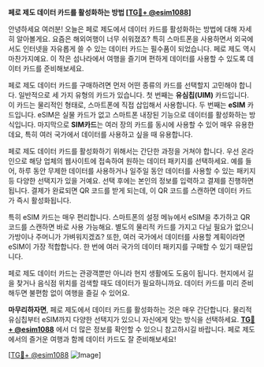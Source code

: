 **페로 제도 데이터 카드를 활성화하는 방법 [[TG💪+ @esim1088](https://t.me/s/esim1088)]**

안녕하세요 여러분! 오늘은 페로 제도에서 데이터 카드를 활성화하는 방법에 대해 자세히 알아볼게요. 요즘은 해외여행이 너무 쉬워졌죠? 특히 스마트폰을 사용하면서 외국에서도 인터넷을 자유롭게 쓸 수 있는 데이터 카드는 필수품이 되었습니다. 페로 제도 역시 마찬가지예요. 이 작은 섬나라에서 여행을 즐기며 편하게 데이터를 사용할 수 있도록 데이터 카드를 준비해보세요.

페로 제도 데이터 카드를 구매하려면 먼저 어떤 종류의 카드를 선택할지 고민해야 합니다. 일반적으로 세 가지 유형의 카드가 있습니다. 첫 번째는 **유심칩(UIM)** 카드입니다. 이 카드는 물리적인 형태로, 스마트폰에 직접 삽입해서 사용합니다. 두 번째는 **eSIM** 카드입니다. eSIM은 실물 카드가 없고 스마트폰 내장된 기능으로 데이터를 활성화하는 방식입니다. 마지막으로 **SIM카드**는 여러 장의 카드를 동시에 사용할 수 있어 매우 유용한데요, 특히 여러 국가에서 데이터를 사용하고 싶을 때 유용합니다.

페로 제도 데이터 카드를 활성화하기 위해서는 간단한 과정을 거쳐야 합니다. 우선 온라인으로 해당 업체의 웹사이트에 접속하여 원하는 데이터 패키지를 선택하세요. 예를 들어, 하루 동안 무제한 데이터를 사용하거나 일주일 동안 데이터를 사용할 수 있는 패키지 등 다양한 선택지가 있을 거예요. 선택 후에는 본인의 정보를 입력하고 결제를 진행하면 됩니다. 결제가 완료되면 QR 코드를 받게 되는데, 이 QR 코드를 스캔하면 데이터 카드가 즉시 활성화됩니다.

특히 eSIM 카드는 매우 편리합니다. 스마트폰의 설정 메뉴에서 eSIM을 추가하고 QR 코드를 스캔하면 바로 사용 가능해요. 별도의 물리적 카드를 가지고 다닐 필요가 없으니 가방이나 주머니가 가벼워지겠죠? 또한, 여러 국가에서 데이터를 사용할 계획이라면 eSIM이 가장 적합합니다. 한 번에 여러 국가의 데이터 패키지를 구매할 수 있기 때문입니다.

페로 제도 데이터 카드는 관광객뿐만 아니라 현지 생활에도 도움이 됩니다. 현지에서 길을 찾거나 음식점 위치를 검색할 때도 데이터가 필요하니까요. 데이터 카드를 미리 준비해두면 불편함 없이 여행을 즐길 수 있어요.

**마무리하자면**, 페로 제도에서 데이터 카드를 활성화하는 것은 매우 간단합니다. 물리적 유심칩부터 eSIM까지 다양한 선택지가 있으니 자신에게 맞는 방식을 선택하세요. **[TG💪+ @esim1088](https://t.me/s/esim1088)** 에서 더 많은 정보를 확인할 수 있으니 참고하시길 바랍니다. 페로 제도에서의 즐거운 여행과 함께 데이터 카드도 잘 준비해보세요!

[[TG💪+ @esim1088](https://t.me/s/esim1088) ![Image](https://i.postimg.cc/Y0z9fWf4/image.png)]
